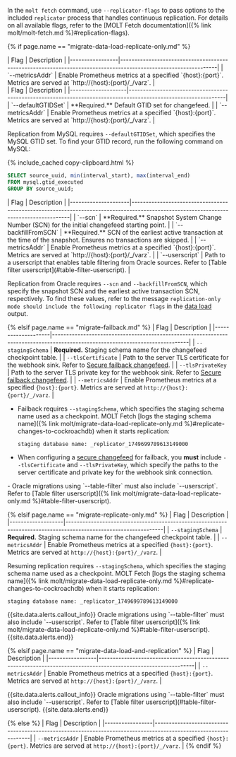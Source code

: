 In the `molt fetch` command, use `--replicator-flags` to pass options to the included `replicator` process that handles continuous replication. For details on all available flags, refer to the [MOLT Fetch documentation]({% link molt/molt-fetch.md %}#replication-flags).

{% if page.name == "migrate-data-load-replicate-only.md" %}
<section class="filter-content" markdown="1" data-scope="postgres">
|       Flag      |                                                  Description                                                   |
|-----------------|----------------------------------------------------------------------------------------------------------------|
| `--metricsAddr` | Enable Prometheus metrics at a specified `{host}:{port}`. Metrics are served at `http://{host}:{port}/_/varz`. |
</section>

<section class="filter-content" markdown="1" data-scope="mysql">
|        Flag        |                                                  Description                                                   |
|--------------------|----------------------------------------------------------------------------------------------------------------|
| `--defaultGTIDSet` | **Required.** Default GTID set for changefeed.                                                                 |
| `--metricsAddr`    | Enable Prometheus metrics at a specified `{host}:{port}`. Metrics are served at `http://{host}:{port}/_/varz`. |

Replication from MySQL requires `--defaultGTIDSet`, which specifies the MySQL GTID set. To find your GTID record, run the following command on MySQL: 

{% include_cached copy-clipboard.html %}
~~~ sql
SELECT source_uuid, min(interval_start), max(interval_end) 
FROM mysql.gtid_executed 
GROUP BY source_uuid;
~~~
</section>

<section class="filter-content" markdown="1" data-scope="oracle">
|         Flag        |                                                             Description                                                              |
|---------------------|--------------------------------------------------------------------------------------------------------------------------------------|
| `--scn`             | **Required.** Snapshot System Change Number (SCN) for the initial changefeed starting point.                                         |
| `--backfillFromSCN` | **Required.** SCN of the earliest active transaction at the time of the snapshot. Ensures no transactions are skipped.               |
| `--metricsAddr`     | Enable Prometheus metrics at a specified `{host}:{port}`. Metrics are served at `http://{host}:{port}/_/varz`.                       |
| `--userscript`      | Path to a userscript that enables table filtering from Oracle sources. Refer to [Table filter userscript](#table-filter-userscript). |

Replication from Oracle requires `--scn` and `--backfillFromSCN`, which specify the snapshot SCN and the earliest active transaction SCN, respectively. To find these values, refer to the message `replication-only mode should include the following replicator flags` in the [data load](#load-data-into-cockroachdb) output.
</section>

{% elsif page.name == "migrate-failback.md" %}
|        Flag        |                                                         Description                                                          |
|--------------------|------------------------------------------------------------------------------------------------------------------------------|
| `--stagingSchema`  | **Required.** Staging schema name for the changefeed checkpoint table.                                                       |
| `--tlsCertificate` | Path to the server TLS certificate for the webhook sink. Refer to [Secure failback changefeed](#secure-failback-changefeed). |
| `--tlsPrivateKey`  | Path to the server TLS private key for the webhook sink. Refer to [Secure failback changefeed](#secure-failback-changefeed). |
| `--metricsAddr`    | Enable Prometheus metrics at a specified `{host}:{port}`. Metrics are served at `http://{host}:{port}/_/varz`.               |

- Failback requires `--stagingSchema`, which specifies the staging schema name used as a checkpoint. MOLT Fetch [logs the staging schema name]({% link molt/migrate-data-load-replicate-only.md %}#replicate-changes-to-cockroachdb) when it starts replication:

	~~~ shell
	staging database name: _replicator_1749699789613149000
	~~~

- When configuring a [secure changefeed](#secure-changefeed-for-failback) for failback, you **must** include `--tlsCertificate` and `--tlsPrivateKey`, which specify the paths to the server certificate and private key for the webhook sink connection.

<section class="filter-content" markdown="1" data-scope="oracle">
- Oracle migrations using `--table-filter` must also include `--userscript`. Refer to [Table filter userscript]({% link molt/migrate-data-load-replicate-only.md %}#table-filter-userscript).
</section>

{% elsif page.name == "migrate-replicate-only.md" %}
|        Flag       |                                                  Description                                                   |
|-------------------|----------------------------------------------------------------------------------------------------------------|
| `--stagingSchema` | **Required.** Staging schema name for the changefeed checkpoint table.                                         |
| `--metricsAddr`   | Enable Prometheus metrics at a specified `{host}:{port}`. Metrics are served at `http://{host}:{port}/_/varz`. |

Resuming replication requires `--stagingSchema`, which specifies the staging schema name used as a checkpoint. MOLT Fetch [logs the staging schema name]({% link molt/migrate-data-load-replicate-only.md %}#replicate-changes-to-cockroachdb) when it starts replication:

~~~ shell
staging database name: _replicator_1749699789613149000
~~~

<section class="filter-content" markdown="1" data-scope="oracle">
{{site.data.alerts.callout_info}}
Oracle migrations using `--table-filter` must also include `--userscript`. Refer to [Table filter userscript]({% link molt/migrate-data-load-replicate-only.md %}#table-filter-userscript).
{{site.data.alerts.end}}
</section>

{% elsif page.name == "migrate-data-load-and-replication" %}
|       Flag      |                                                  Description                                                   |
|-----------------|----------------------------------------------------------------------------------------------------------------|
| `--metricsAddr` | Enable Prometheus metrics at a specified `{host}:{port}`. Metrics are served at `http://{host}:{port}/_/varz`. |

<section class="filter-content" markdown="1" data-scope="oracle">
{{site.data.alerts.callout_info}}
Oracle migrations using `--table-filter` must also include `--userscript`. Refer to [Table filter userscript](#table-filter-userscript).
{{site.data.alerts.end}}
</section>

{% else %}
|       Flag      |                                                  Description                                                   |
|-----------------|----------------------------------------------------------------------------------------------------------------|
| `--metricsAddr` | Enable Prometheus metrics at a specified `{host}:{port}`. Metrics are served at `http://{host}:{port}/_/varz`. |
{% endif %}